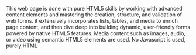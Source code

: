 This web page is done with pure HTML5 skills by working with advanced content elements and mastering the creation, structure, and validation of web forms. 
it extensively incorporates lists, tables, and media to enrich page content, and then dive deep into building dynamic, user-friendly forms powered by native HTML5 features.
Media content such as images, audio, or video using semantic HTML5 elements are used.
No Javascript is used, purely HTML
